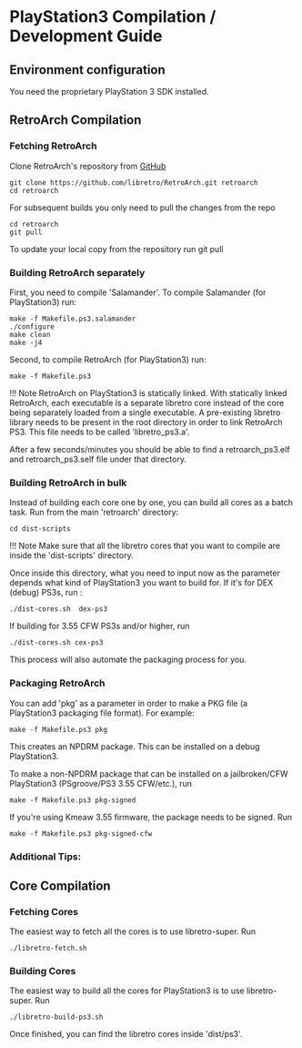 # PlayStation3 Compilation / Development Guide

## Environment configuration

You need the proprietary PlayStation 3 SDK installed. 

## RetroArch Compilation

### Fetching RetroArch

Clone RetroArch's repository from [GitHub](https://github.com/libretro/RetroArch)

    git clone https://github.com/libretro/RetroArch.git retroarch
    cd retroarch

For subsequent builds you only need to pull the changes from the repo

    cd retroarch
    git pull

To update your local copy from the repository run git pull

### Building RetroArch separately

First, you need to compile 'Salamander'. To compile Salamander (for PlayStation3) run:

    make -f Makefile.ps3.salamander
    ./configure
    make clean
    make -j4

Second, to compile RetroArch (for PlayStation3) run:

    make -f Makefile.ps3

!!! Note
    RetroArch on PlayStation3 is statically linked. With statically linked RetroArch, each executable is a separate libretro core instead of the core being separately loaded from a single executable. A pre-existing libretro library needs to be present in the root directory in order to link RetroArch PS3. This file needs to be called 'libretro_ps3.a'.

After a few seconds/minutes you should be able to find a retroarch_ps3.elf and retroarch_ps3.self file under that directory.

### Building RetroArch in bulk

Instead of building each core one by one, you can build all cores as a batch task. Run from the main 'retroarch' directory:

    cd dist-scripts

!!! Note
    Make sure that all the libretro cores that you want to compile are inside the 'dist-scripts' directory.

Once inside this directory, what you need to input now as the parameter depends what kind of PlayStation3 you want to build for. If it's for DEX (debug) PS3s, run :

    ./dist-cores.sh  dex-ps3


If building for 3.55 CFW PS3s and/or higher, run

    ./dist-cores.sh cex-ps3

This process will also automate the packaging process for you.

### Packaging RetroArch

You can add 'pkg' as a parameter in order to make a PKG file (a PlayStation3 packaging file format). For example:

    make -f Makefile.ps3 pkg

This creates an NPDRM package. This can be installed on a debug PlayStation3.

To make a non-NPDRM package that can be installed on a jailbroken/CFW PlayStation3 (PSgroove/PS3 3.55 CFW/etc.), run 

    make -f Makefile.ps3 pkg-signed

If you're using Kmeaw 3.55 firmware, the package needs to be signed. Run 

    make -f Makefile.ps3 pkg-signed-cfw

### Additional Tips:

## Core Compilation

### Fetching Cores

The easiest way to fetch all the cores is to use libretro-super. Run

    ./libretro-fetch.sh

### Building Cores

The easiest way to build all the cores for PlayStation3 is to use libretro-super. Run

    ./libretro-build-ps3.sh

Once finished, you can find the libretro cores inside 'dist/ps3'.
